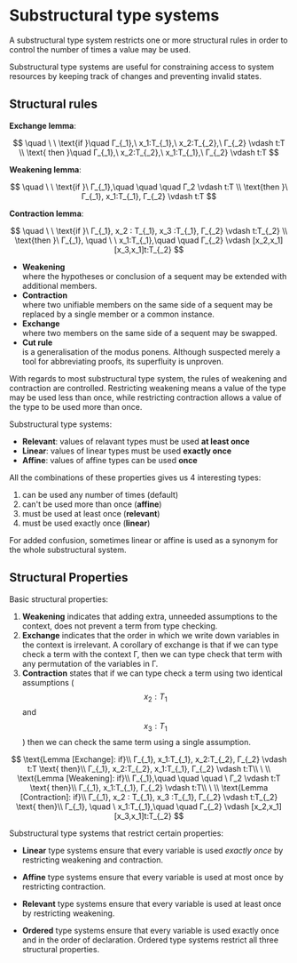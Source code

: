 # Substructural type systems

A substructural type system restricts one or more structural rules in order to control the number of times a value may be used.

Substructural type systems are useful for constraining access to system resources by keeping track of changes and preventing invalid states.


## Structural rules

**Exchange lemma**:

$$
\quad \ \ \text{if }\quad Γ_{_1},\ x_1:T_{_1},\ x_2:T_{_2},\ Γ_{_2} \vdash t:T \\
\text{ then }\quad Γ_{_1},\ x_2:T_{_2},\ x_1:T_{_1},\ Γ_{_2} \vdash t:T
$$

**Weakening lemma**:

$$
\quad \ \ \text{if }\ Γ_{_1},\quad \quad \quad Γ_2 \vdash t:T \\
\text{then }\ Γ_{_1}, x_1:T_{_1}, Γ_{_2} \vdash t:T
$$

**Contraction lemma**:

$$
\quad \ \ \text{if }\
Γ_{_1}, x_2 : T_{_1}, x_3 :T_{_1}, Γ_{_2} \vdash t:T_{_2} \\
\text{then }\
Γ_{_1}, \quad \ \ x_1:T_{_1},\quad \quad Γ_{_2} \vdash [x_2,x_1][x_3,x_1]t:T_{_2}
$$



- **Weakening**    
  where the hypotheses or conclusion of a sequent may be extended with additional members.
- **Contraction**    
  where two unifiable members on the same side of a sequent may be replaced by a single member or a common instance.
- **Exchange**    
  where two members on the same side of a sequent may be swapped.
- **Cut rule**    
  is a generalisation of the modus ponens. Although suspected merely a tool for abbreviating proofs, its superfluity is unproven.

With regards to most substructural type system, the rules of weakening and contraction are controlled. Restricting weakening means a value of the type may be used less than once, while restricting contraction allows a value of the type to be used more than once.

Substructural type systems:
* **Relevant**: values of relavant types must be used **at least once**
* **Linear**:   values of linear   types must be used **exactly once**
* **Affine**:   values of affine   types can  be used **once**

All the combinations of these properties gives us 4 interesting types:
1. can be used any number of times (default)
2. can't be used more than once (**affine**)
3. must be used at least once (**relevant**)
4. must be used exactly once (**linear**)

For added confusion, sometimes linear or affine is used as a synonym for the whole substructural system.



## Structural Properties

Basic structural properties:
1. **Weakening** indicates that adding extra, unneeded assumptions to the context, does not prevent a term from type checking.
1. **Exchange** indicates that the order in which we write down variables in the context is irrelevant. A corollary of exchange is that if we can type check a term with the context Γ, then we can type check that term with any permutation of the variables in Γ. 
1. **Contraction** states that if we can type check a term using two identical assumptions ($$x_2:T_1$$ and $$x_3:T_1$$) then we can check the same term using a single assumption.


$$
\text{Lemma [Exchange]: if}\\
Γ_{_1}, x_1:T_{_1}, x_2:T_{_2}, Γ_{_2} \vdash t:T \text{ then}\\
Γ_{_1}, x_2:T_{_2}, x_1:T_{_1}, Γ_{_2} \vdash t:T\\
\ \\
\text{Lemma [Weakening]: if}\\
Γ_{_1},\quad \quad \quad \ Γ_2 \vdash t:T \text{ then}\\
Γ_{_1}, x_1:T_{_1}, Γ_{_2} \vdash t:T\\
\ \\
\text{Lemma [Contraction]: if}\\
Γ_{_1}, x_2 : T_{_1}, x_3 :T_{_1}, Γ_{_2} \vdash t:T_{_2} \text{ then}\\
Γ_{_1}, \quad \ x_1:T_{_1},\quad \quad Γ_{_2} \vdash [x_2,x_1][x_3,x_1]t:T_{_2}
$$


Substructural type systems that restrict certain properties:
* **Linear** type systems ensure that every variable is used _exactly once_ by restricting weakening and contraction.

* **Affine** type systems ensure that every variable is used at most once by restricting contraction.

* **Relevant** type systems ensure that every variable is used at least once by restricting weakening.

* **Ordered** type systems ensure that every variable is used exactly once and in the order of declaration. Ordered type systems restrict all three structural properties.
